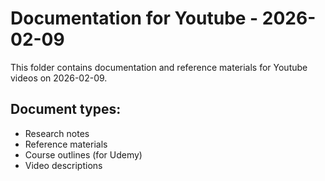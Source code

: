 # Documentation for Youtube - 2026-02-09

This folder contains documentation and reference materials for Youtube videos on 2026-02-09.

## Document types:
- Research notes
- Reference materials
- Course outlines (for Udemy)
- Video descriptions
